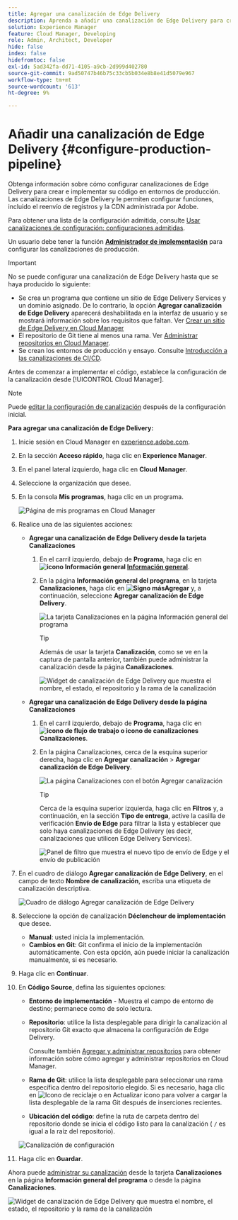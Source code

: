 ```yaml
---
title: Agregar una canalización de Edge Delivery
description: Aprenda a añadir una canalización de Edge Delivery para crear e implementar su código en entornos de producción.
solution: Experience Manager
feature: Cloud Manager, Developing
role: Admin, Architect, Developer
hide: false
index: false
hidefromtoc: false
exl-id: 5ad342fa-dd71-4105-a9cb-2d999d402780
source-git-commit: 9ad50747b46b75c33cb5b034e8b8e41d5079e967
workflow-type: tm+mt
source-wordcount: '613'
ht-degree: 9%

---
```


# Añadir una canalización de Edge Delivery {#configure-production-pipeline}

<!--badge: label="Beta" type="Positive" url="/help/implementing/cloud-manager/release-notes/current.md#gitlab-bitbucket" -->

Obtenga información sobre cómo configurar canalizaciones de Edge Delivery para crear e implementar su código en entornos de producción. Las canalizaciones de Edge Delivery le permiten configurar funciones, incluido el reenvío de registros y la CDN administrada por Adobe.

Para obtener una lista de la configuración admitida, consulte [Usar canalizaciones de configuración: configuraciones admitidas](/help/operations/config-pipeline.md#configurations).

Un usuario debe tener la función **[Administrador de implementación](/help/onboarding/cloud-manager-introduction.md#role-based-permissions)** para configurar las canalizaciones de producción.

>[!IMPORTANT]
>
>No se puede configurar una canalización de Edge Delivery hasta que se haya producido lo siguiente:
>
>* Se crea un programa que contiene un sitio de Edge Delivery Services y un dominio asignado. De lo contrario, la opción **Agregar canalización de Edge Delivery** aparecerá deshabilitada en la interfaz de usuario y se mostrará información sobre los requisitos que faltan. Ver [Crear un sitio de Edge Delivery en Cloud Manager](/help/implementing/cloud-manager/edge-delivery/create-edge-delivery-site.md)
>* El repositorio de Git tiene al menos una rama. Ver [Administrar repositorios en Cloud Manager](/help/implementing/cloud-manager/managing-code/managing-repositories.md).
>* Se crean los entornos de producción y ensayo. Consulte [Introducción a las canalizaciones de CI/CD](/help/implementing/cloud-manager/configuring-pipelines/introduction-ci-cd-pipelines.md).

<!-- CMGR‑69680 -->

Antes de comenzar a implementar el código, establece la configuración de la canalización desde [!UICONTROL Cloud Manager].

>[!NOTE]
>
>Puede [editar la configuración de canalización](managing-pipelines.md) después de la configuración inicial.

**Para agregar una canalización de Edge Delivery:**

1. Inicie sesión en Cloud Manager en [experience.adobe.com](https://experience.adobe.com).
1. En la sección **Acceso rápido**, haga clic en **Experience Manager**.
1. En el panel lateral izquierdo, haga clic en **Cloud Manager**.
1. Seleccione la organización que desee.
1. En la consola **Mis programas**, haga clic en un programa.

   ![Página de mis programas en Cloud Manager](/help/implementing/cloud-manager/configuring-pipelines/assets/my-programs.png)

1. Realice una de las siguientes acciones:

   * **Agregar una canalización de Edge Delivery desde la tarjeta Canalizaciones**

      1. En el carril izquierdo, debajo de **Programa**, haga clic en **![icono Información general](/help/implementing/cloud-manager/configuring-pipelines/assets/overview.svg) [Información general](/help/implementing/cloud-manager/navigation.md#my-programs)**.
      1. En la página **Información general del programa**, en la tarjeta **Canalizaciones**, haga clic en **![Signo más](https://spectrum.adobe.com/static/icons/workflow_18/Smock_Add_18_N.svg)Agregar** y, a continuación, seleccione **Agregar canalización de Edge Delivery**.

         ![La tarjeta Canalizaciones en la página Información general del programa](/help/implementing/cloud-manager/configuring-pipelines/assets/pipelinescard-add-ed-pipeline.png)

         >[!TIP]
         >
         >Además de usar la tarjeta **Canalización**, como se ve en la captura de pantalla anterior, también puede administrar la canalización desde la página **Canalizaciones**.
         >
         >![Widget de canalización de Edge Delivery que muestra el nombre, el estado, el repositorio y la rama de la canalización](/help/implementing/cloud-manager/release-notes/assets/edge-delivery-pipeline-widget.png)

   * **Agregar una canalización de Edge Delivery desde la página Canalizaciones**

      1. En el carril izquierdo, debajo de **Programa**, haga clic en **![icono de flujo de trabajo o icono de canalizaciones](https://spectrum.adobe.com/static/icons/workflow_18/Smock_Workflow_18_N.svg) Canalizaciones**.
      1. En la página Canalizaciones, cerca de la esquina superior derecha, haga clic en **Agregar canalización** > **Agregar canalización de Edge Delivery**.

         ![La página Canalizaciones con el botón Agregar canalización](/help/implementing/cloud-manager/configuring-pipelines/assets/pipelinespage-add-ed-pipeline.png)

         >[!TIP]
         >
         >Cerca de la esquina superior izquierda, haga clic en **Filtros** y, a continuación, en la sección **Tipo de entrega**, active la casilla de verificación **Envío de Edge** para filtrar la lista y establecer que solo haya canalizaciones de Edge Delivery (es decir, canalizaciones que utilicen Edge Delivery Services). <!-- (CMGR-69682) -->
         >
         >![Panel de filtro que muestra el nuevo tipo de envío de Edge y el envío de publicación](/help/implementing/cloud-manager/release-notes/assets/filter-delivery-type.png)

1. En el cuadro de diálogo **Agregar canalización de Edge Delivery**, en el campo de texto **Nombre de canalización**, escriba una etiqueta de canalización descriptiva.

   ![Cuadro de diálogo Agregar canalización de Edge Delivery](/help/implementing/cloud-manager/configuring-pipelines/assets/add-edge-delivery-pipeline-configuration.png)

1. Seleccione la opción de canalización **Déclencheur de implementación** que desee.

   * **Manual**: usted inicia la implementación.
   * **Cambios en Git**: Git confirma el inicio de la implementación automáticamente. Con esta opción, aún puede iniciar la canalización manualmente, si es necesario.

1. Haga clic en **Continuar**.

1. En **Código Source**, defina las siguientes opciones:

   * **Entorno de implementación** - Muestra el campo de entorno de destino; permanece como de solo lectura.

   * **Repositorio**: utilice la lista desplegable para dirigir la canalización al repositorio Git exacto que almacena la configuración de Edge Delivery.

     Consulte también [Agregar y administrar repositorios](/help/implementing/cloud-manager/managing-code/managing-repositories.md) para obtener información sobre cómo agregar y administrar repositorios en Cloud Manager.

   * **Rama de Git**: utilice la lista desplegable para seleccionar una rama específica dentro del repositorio elegido. Si es necesario, haga clic en ![Icono de reciclaje o en Actualizar icono](https://spectrum.adobe.com/static/icons/workflow_18/Smock_Refresh_18_N.svg) para volver a cargar la lista desplegable de la rama Git después de inserciones recientes.
   * **Ubicación del código**: define la ruta de carpeta dentro del repositorio donde se inicia el código listo para la canalización ( `/` es igual a la raíz del repositorio).

   ![Canalización de configuración](/help/implementing/cloud-manager/configuring-pipelines/assets/add-edge-delivery-pipeline-sourcecode.png)

1. Haga clic en **Guardar**.

Ahora puede [administrar su canalización](managing-pipelines.md) desde la tarjeta **Canalizaciones** en la página **Información general del programa** o desde la página **Canalizaciones**.


![Widget de canalización de Edge Delivery que muestra el nombre, el estado, el repositorio y la rama de la canalización](/help/implementing/cloud-manager/release-notes/assets/edge-delivery-pipeline-widget.png)



